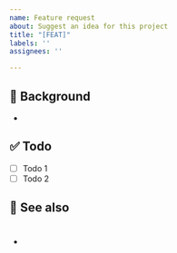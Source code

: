 ```yaml
---
name: Feature request
about: Suggest an idea for this project
title: "[FEAT]"
labels: ''
assignees: ''

---
```

## 📝 Background
-

## ✅ Todo
- [ ] Todo 1
- [ ] Todo 2

## 🧐 See also
- #